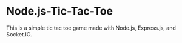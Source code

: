 # Node.js-Tic-Tac-Toe
This is a simple tic tac toe game made with Node.js, Express.js, and Socket.IO.
